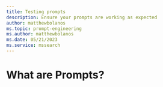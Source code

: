 ```yaml
---
title: Testing prompts
description: Ensure your prompts are working as expected
author: matthewbolanos
ms.topic: prompt-engineering
ms.author: matthewbolanos
ms.date: 05/21/2023
ms.service: mssearch
---
```

# What are Prompts?
